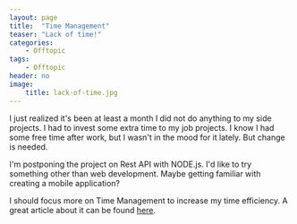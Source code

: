 ```yaml
---
layout: page
title:  "Time Management"
teaser: "Lack of time!"
categories:
    - Offtopic
tags:
    - Offtopic
header: no
image:
    title: lack-of-time.jpg
---
```


I just realized it's been at least a month I did not do anything to my side projects. I had to invest some extra time to my job projects. I know I had some free time after work, but I wasn't in the mood for it lately. But change is needed.

I'm postponing the project on Rest API with NODE.js. I'd like to try something other than web development. Maybe getting familiar with creating a mobile application?

I should focus more on Time Management to increase my time efficiency. A great article about it can be found [here](https://medium.com/@WeAreMobile1st/9-time-management-tips-for-developers-d8a7f7a2d73).
